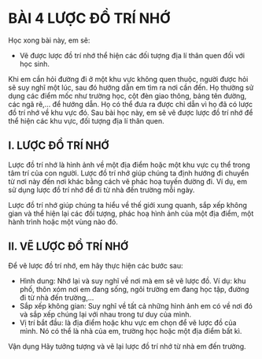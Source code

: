 # BÀI 4 LƯỢC ĐỒ TRÍ NHỚ

Học xong bài này, em sẽ:
- Vẽ được lược đồ trí nhớ thể hiện các đối tượng địa lí thân quen đối với học sinh.

Khi em cần hỏi đường đi ở một khu vực không quen thuộc, người được hỏi sẽ suy nghĩ một lúc, sau đó hướng dẫn em tìm ra nơi cần đến. Họ thường sử dụng các điểm mốc như trường học, cột đèn giao thông, bảng tên đường, các ngã rẽ,... để hướng dẫn. Họ có thể đưa ra được chỉ dẫn vì họ đã có lược đồ trí nhớ về khu vực đó. Sau bài học này, em sẽ vẽ được lược đồ trí nhớ để thể hiện các khu vực, đối tượng địa lí thân quen.

## I. LƯỢC ĐỒ TRÍ NHỚ

Lược đồ trí nhớ là hình ảnh về một địa điểm hoặc một khu vực cụ thể trong tâm trí của con người. Lược đồ trí nhớ giúp chúng ta định hướng đi chuyển từ nơi này đến nơi khác bằng cách vẽ phác hoạ tuyến đường đi. Ví dụ, em sử dụng lược đồ trí nhớ để đi từ nhà đến trường mỗi ngày.

Lược đồ trí nhớ giúp chúng ta hiểu về thế giới xung quanh, sắp xếp không gian và thể hiện lại các đối tượng, phác hoạ hình ảnh của một địa điểm, một hành trình hoặc một vùng nào đó.

## II. VẼ LƯỢC ĐỒ TRÍ NHỚ

Để vẽ lược đồ trí nhớ, em hãy thực hiện các bước sau:
- Hình dung: Nhớ lại và suy nghĩ về nơi mà em sẽ vẽ lược đồ. Ví dụ: khu phố, thôn xóm nơi em đang sống, ngôi trường em đang học tập, đường đi từ nhà đến trường,...
- Sắp xếp không gian: Suy nghĩ về tất cả những hình ảnh em có về nơi đó và sắp xếp chúng lại với nhau trong tư duy của mình.
- Vị trí bắt đầu: là địa điểm hoặc khu vực em chọn để vẽ lược đồ của mình. Nó có thể là nhà của em, trường học hoặc một địa điểm bất kì.

Vận dụng
Hãy tưởng tượng và vẽ lại lược đồ trí nhớ từ nhà em đến trường.
